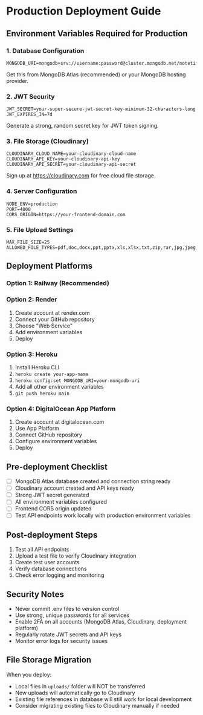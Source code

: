 # Production Deployment Guide

## Environment Variables Required for Production

### 1. Database Configuration
```
MONGODB_URI=mongodb+srv://username:password@cluster.mongodb.net/notetify
```
Get this from MongoDB Atlas (recommended) or your MongoDB hosting provider.

### 2. JWT Security
```
JWT_SECRET=your-super-secure-jwt-secret-key-minimum-32-characters-long
JWT_EXPIRES_IN=7d
```
Generate a strong, random secret key for JWT token signing.

### 3. File Storage (Cloudinary)
```
CLOUDINARY_CLOUD_NAME=your-cloudinary-cloud-name
CLOUDINARY_API_KEY=your-cloudinary-api-key
CLOUDINARY_API_SECRET=your-cloudinary-api-secret
```
Sign up at https://cloudinary.com for free cloud file storage.

### 4. Server Configuration
```
NODE_ENV=production
PORT=4000
CORS_ORIGIN=https://your-frontend-domain.com
```

### 5. File Upload Settings
```
MAX_FILE_SIZE=25
ALLOWED_FILE_TYPES=pdf,doc,docx,ppt,pptx,xls,xlsx,txt,zip,rar,jpg,jpeg,png,mp4,mov,mp3,wav
```

## Deployment Platforms

### Option 1: Railway (Recommended)

### Option 2: Render
1. Create account at render.com
2. Connect your GitHub repository
3. Choose "Web Service"
4. Add environment variables
5. Deploy

### Option 3: Heroku
1. Install Heroku CLI
2. `heroku create your-app-name`
3. `heroku config:set MONGODB_URI=your-mongodb-uri`
4. Add all other environment variables
5. `git push heroku main`

### Option 4: DigitalOcean App Platform
1. Create account at digitalocean.com
2. Use App Platform
3. Connect GitHub repository
4. Configure environment variables
5. Deploy

## Pre-deployment Checklist

- [ ] MongoDB Atlas database created and connection string ready
- [ ] Cloudinary account created and API keys ready
- [ ] Strong JWT secret generated
- [ ] All environment variables configured
- [ ] Frontend CORS origin updated
- [ ] Test API endpoints work locally with production environment variables

## Post-deployment Steps

1. Test all API endpoints
2. Upload a test file to verify Cloudinary integration
3. Create test user accounts
4. Verify database connections
5. Check error logging and monitoring

## Security Notes

- Never commit .env files to version control
- Use strong, unique passwords for all services
- Enable 2FA on all accounts (MongoDB Atlas, Cloudinary, deployment platform)
- Regularly rotate JWT secrets and API keys
- Monitor error logs for security issues

## File Storage Migration

When you deploy:
- Local files in `uploads/` folder will NOT be transferred
- New uploads will automatically go to Cloudinary
- Existing file references in database will still work for local development
- Consider migrating existing files to Cloudinary manually if needed